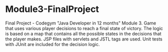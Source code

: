 # Module3-FinalProject
Final Project - Codegym "Java Developer in 12 months" Module 3.
Game that uses various player decisions to reach a final state of victory.
The logic is based on a map that contains all the possible states in the decisions that the player makes.
JSP files with servlets and JSTL tags are used.
Unit tests with JUnit are included for the decision logic. 
